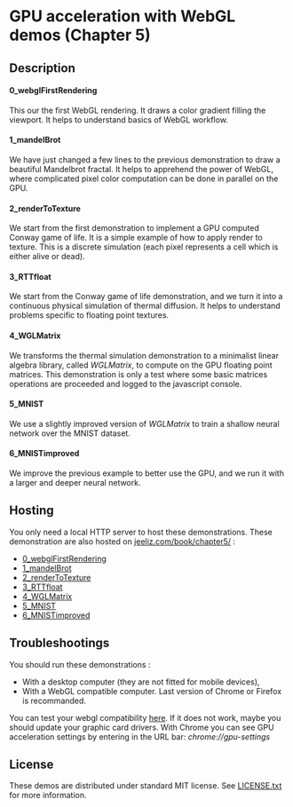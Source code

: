 # GPU acceleration with WebGL demos (Chapter 5)


## Description

#### 0_webglFirstRendering
This our the first WebGL rendering. It draws a color gradient filling the viewport. It helps to understand basics of WebGL workflow.

#### 1_mandelBrot
We have just changed a few lines to the previous demonstration to draw a beautiful Mandelbrot fractal. It helps to apprehend the power of WebGL, where complicated pixel color computation can be done in parallel on the GPU.

#### 2_renderToTexture
We start from the first demonstration to implement a GPU computed Conway game of life. It is a simple example of how to apply render to texture. This is a discrete simulation (each pixel represents a cell which is either alive or dead).

#### 3_RTTfloat
We start from the Conway game of life demonstration, and we turn it into a continuous physical simulation of thermal diffusion. It helps to understand problems specific to floating point textures.

#### 4_WGLMatrix
We transforms the thermal simulation demonstration to a minimalist linear algebra library, called *WGLMatrix*, to compute on the GPU floating point matrices. This demonstration is only a test where some basic matrices operations are proceeded and logged to the javascript console.

#### 5_MNIST
We use a slightly improved version of *WGLMatrix* to train a shallow neural network over the MNIST dataset.

#### 6_MNISTimproved
We improve the previous example to better use the GPU, and we run it with a larger and deeper neural network.


## Hosting
You only need a local HTTP server to host these demonstrations.
These demonstration are also hosted on [jeeliz.com/book/chapter5/](https://jeeliz.com) :
* [0_webglFirstRendering](https://jeeliz.com/book/chapter5/0_webglFirstRendering/)
* [1_mandelBrot](https://jeeliz.com/book/chapter5/1_mandelBrot/)
* [2_renderToTexture](https://jeeliz.com/book/chapter5/2_renderToTexture/)
* [3_RTTfloat](https://jeeliz.com/book/chapter5/3_RTTfloat/)
* [4_WGLMatrix](https://jeeliz.com/book/chapter5/4_WGLMatrix/)
* [5_MNIST](https://jeeliz.com/book/chapter5/5_MNIST/)
* [6_MNISTimproved](https://jeeliz.com/book/chapter5/6_MNISTimproved/)


## Troubleshootings
You should run these demonstrations :
* With a desktop computer (they are not fitted for mobile devices),
* With a WebGL compatible computer. Last version of Chrome or Firefox is recommanded.

You can test your webgl compatibility [here](http://get.webgl.org). If it does not work, maybe you should update your graphic card drivers. With Chrome you can see GPU acceleration settings by entering in the URL bar: *chrome://gpu-settings*


## License

These demos are distributed under standard MIT license. See [LICENSE.txt](LICENSE.txt) for more information.
